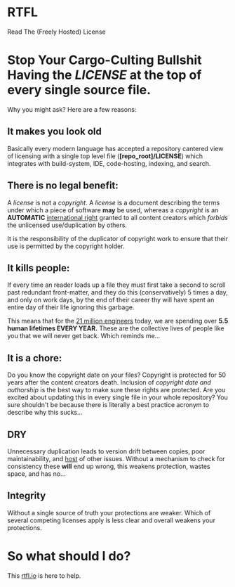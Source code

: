 # RTFL
Read The (Freely Hosted) License

# Stop Your Cargo-Culting Bullshit Having the _LICENSE_ at the top of every single source file.

Why you might ask?  Here are a few reasons:

## It makes you look old
Basically every modern language has accepted a repository cantered view of licensing with a single
top level file (**[repo_root]/LICENSE**) which integrates with build-system, IDE, code-hosting, indexing, and search.

## There is no legal benefit:
A _license_ is not a _copyright_.  A _license_ is a document describing the terms under which a piece of
software **may** be used, whereas a _copyright_ is an **AUTOMATIC** [international right](https://en.wikipedia.org/wiki/Berne_Convention) granted to all
content creators which *forbids* the unlicensed use/duplication by others.

It is the responsibility of the duplicator of copyright work to ensure that their use is permitted by
the copyright holder.

## It kills people:

If every time an reader loads up a file they must first take a second to scroll past
redundant front-matter, and they do this (conservatively) 5 times a day, and only on
work days, by the end of their career thy will have spent an entire day of their life
ignoring this garbage.

This means that for the 
[21 million engineers](https://evansdata.com/reports/viewRelease.php?reportID=9) today,
we are spending over **5.5 human lifetimes EVERY YEAR.** 
These are the collective lives of people like you that we will never get back. 
Which reminds me...

## It is a chore:

Do you know the copyright date on your files? Copyright is protected for 50 years after
the content creators death.  Inclusion of *copyright date and authorship* is the best
way to make sure these rights are protected. Are you excited about updating this in every
single file in your whole repository?  You sure shouldn't be because there is literally a
best practice acronym to describe why this sucks...

## DRY
Unnecessary duplication leads to version drift between copies, poor maintainability,
and [host](https://en.wikipedia.org/wiki/Don%27t_repeat_yourself) of other issues.
Without a mechanism to check for consistency these **will** end up wrong,
this weakens protection, wastes space, and has no...

## Integrity
Without a single source of truth your protections are weaker. 
Which of several competing licenses apply is less clear and overall weakens your protections.

# So what should I do?
This [rtfl.io](http://rtfl.io) is here to help.
